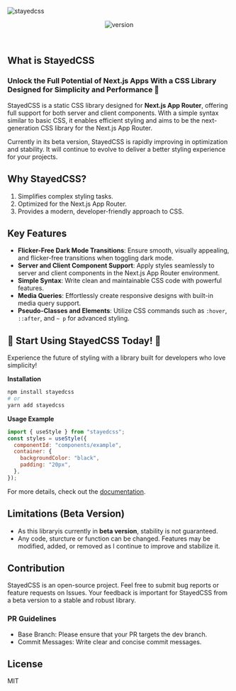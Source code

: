 ![stayedcss](https://img1.daumcdn.net/thumb/R1280x0/?scode=mtistory2&fname=https%3A%2F%2Fblog.kakaocdn.net%2Fdn%2FccWzLp%2FbtsLiB8N2zD%2FzpDz5HKEHjlXrhGlZ4GBJK%2Fimg.png)

<div align="center">

![version](<https://img.shields.io/badge/npm-0.0.2(beta)-blue>)

</div>

<br/>

## What is StayedCSS

### Unlock the Full Potential of Next.js Apps With a CSS Library Designed for Simplicity and Performance 🚀


StayedCSS is a static CSS library designed for **Next.js App Router**, offering full support for both server and client components. With a simple syntax similar to basic CSS, it enables efficient styling and aims to be the next-generation CSS library for the Next.js App Router.

Currently in its beta version, StayedCSS is rapidly improving in optimization and stability. It will continue to evolve to deliver a better styling experience for your projects.

## Why StayedCSS?

1. Simplifies complex styling tasks.
2. Optimized for the Next.js App Router.
3. Provides a modern, developer-friendly approach to CSS.

## Key Features

- **Flicker-Free Dark Mode Transitions**: Ensure smooth, visually appealing, and flicker-free transitions when toggling dark mode.
- **Server and Client Component Support**: Apply styles seamlessly to server and client components in the Next.js App Router environment.
- **Simple Syntax**: Write clean and maintainable CSS code with powerful features.
- **Media Queries**: Effortlessly create responsive designs with built-in media query support.
- **Pseudo-Classes and Elements**: Utilize CSS commands such as `:hover`, `::after`, and `~ p` for advanced styling.

## 🎉 **Start Using StayedCSS Today!** 🎉

Experience the future of styling with a library built for developers who love simplicity! 

**Installation**

```bash
npm install stayedcss
# or
yarn add stayedcss
```

**Usage Example**

```jsx
import { useStyle } from "stayedcss";
const styles = useStyle({
  componentId: "components/example",
  container: {
    backgroundColor: "black",
    padding: "20px",
  },
});
```

For more details, check out the [documentation](https://stayedcss.vercel.app/docs/getting-started/introduction).

## Limitations (Beta Version)

- As this libraryis currently in **beta version**, stability is not guaranteed.
- Any code, sturcture or function can be changed. Features may be modified, added, or removed as I continue to improve and stabilize it.

## Contribution

StayedCSS is an open-source project. Feel free to submit bug reports or feature requests on Issues. Your feedback is important for StayedCSS from a beta version to a stable and robust library.

### PR Guidelines
- Base Branch: Please ensure that your PR targets the dev branch.
- Commit Messages: Write clear and concise commit messages.

## License

MIT
